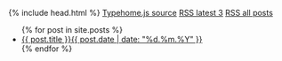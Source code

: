 {% include head.html %}
<a href="https://nobodymr.github.io/stories_feed/assets/typehome.js" target="_blank" rel="noopener noreferrer nofollow">Typehome.js source</a>
<a href="https://nobodymr.github.io/stories_feed/feed.xml" target="_blank" rel="noopener noreferrer nofollow">RSS latest 3</a>
<a href="https://nobodymr.github.io/stories_feed/allfeeds.xml" target="_blank" rel="noopener noreferrer nofollow">RSS all posts</a>

<ul>
{% for post in site.posts %}
<li>
<a rel="noopener noreferrer nofollow" target="_blank" href="https://server.makestories.io/preview/{{ post.storyid }}">{{ post.title }}<span class="badge badge-secondary">{{ post.date | date: "%d.%m.%Y" }}</span></div></a>
</li>
{% endfor %}
</ul>
